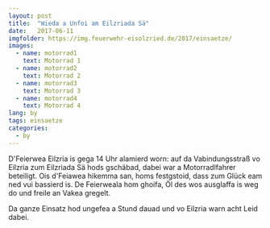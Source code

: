 ```yaml
---
layout: post
title:  "Wieda a Unfoi am Eilzriada Sä"
date:   2017-06-11
imgfolder: https://img.feuerwehr-eisolzried.de/2017/einsaetze/
images:
  - name: motorrad1
    text: Motorrad 1
  - name: motorrad2
    text: Motorrad 2
  - name: motorrad3
    text: Motorrad 3
  - name: motorrad4
    text: Motorrad 4
lang: by
tags: einsaetze
categories:
  - by
---
```

D'Feierwea Eilzria is gega 14 Uhr alamierd worn: auf da Vabindungsstraß vo Eilzria zum Eilzriada Sä hods gschäbad, dabei war a Motorradlfahrer beteiligt. Ois d'Feiawea hikemma san, homs festgstoid, dass zum Glück eam ned vui bassierd is. De Feierweala hom ghoifa, Öl des wos ausglaffa is weg do und freile an Vakea gregelt.

Da ganze Einsatz hod ungefea a Stund dauad und vo Eilzria warn acht Leid dabei.
